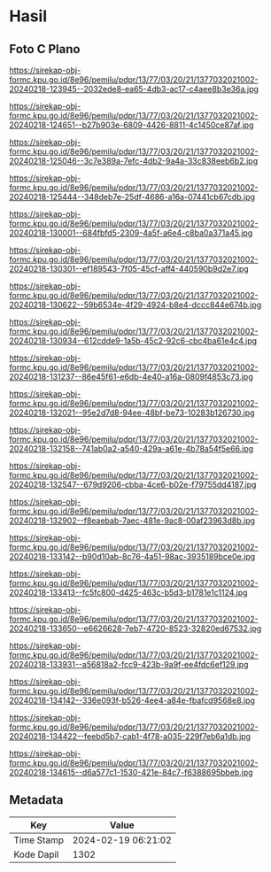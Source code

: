 # Hasil

## Foto C Plano

https://sirekap-obj-formc.kpu.go.id/8e96/pemilu/pdpr/13/77/03/20/21/1377032021002-20240218-123945--2032ede8-ea65-4db3-ac17-c4aee8b3e36a.jpg

https://sirekap-obj-formc.kpu.go.id/8e96/pemilu/pdpr/13/77/03/20/21/1377032021002-20240218-124651--b27b903e-6809-4426-8811-4c1450ce87af.jpg

https://sirekap-obj-formc.kpu.go.id/8e96/pemilu/pdpr/13/77/03/20/21/1377032021002-20240218-125046--3c7e389a-7efc-4db2-9a4a-33c838eeb6b2.jpg

https://sirekap-obj-formc.kpu.go.id/8e96/pemilu/pdpr/13/77/03/20/21/1377032021002-20240218-125444--348deb7e-25df-4686-a16a-07441cb67cdb.jpg

https://sirekap-obj-formc.kpu.go.id/8e96/pemilu/pdpr/13/77/03/20/21/1377032021002-20240218-130001--684fbfd5-2309-4a5f-a6e4-c8ba0a371a45.jpg

https://sirekap-obj-formc.kpu.go.id/8e96/pemilu/pdpr/13/77/03/20/21/1377032021002-20240218-130301--ef189543-7f05-45cf-aff4-440590b9d2e7.jpg

https://sirekap-obj-formc.kpu.go.id/8e96/pemilu/pdpr/13/77/03/20/21/1377032021002-20240218-130622--59b6534e-4f29-4924-b8e4-dccc844e674b.jpg

https://sirekap-obj-formc.kpu.go.id/8e96/pemilu/pdpr/13/77/03/20/21/1377032021002-20240218-130934--612cdde9-1a5b-45c2-92c6-cbc4ba61e4c4.jpg

https://sirekap-obj-formc.kpu.go.id/8e96/pemilu/pdpr/13/77/03/20/21/1377032021002-20240218-131237--86e45f61-e6db-4e40-a16a-0809f4853c73.jpg

https://sirekap-obj-formc.kpu.go.id/8e96/pemilu/pdpr/13/77/03/20/21/1377032021002-20240218-132021--95e2d7d8-94ee-48bf-be73-10283b126730.jpg

https://sirekap-obj-formc.kpu.go.id/8e96/pemilu/pdpr/13/77/03/20/21/1377032021002-20240218-132158--741ab0a2-a540-429a-a61e-4b78a54f5e66.jpg

https://sirekap-obj-formc.kpu.go.id/8e96/pemilu/pdpr/13/77/03/20/21/1377032021002-20240218-132547--679d9206-cbba-4ce6-b02e-f79755dd4187.jpg

https://sirekap-obj-formc.kpu.go.id/8e96/pemilu/pdpr/13/77/03/20/21/1377032021002-20240218-132902--f8eaebab-7aec-481e-9ac8-00af23963d8b.jpg

https://sirekap-obj-formc.kpu.go.id/8e96/pemilu/pdpr/13/77/03/20/21/1377032021002-20240218-133142--b90d10ab-8c76-4a51-98ac-3935189bce0e.jpg

https://sirekap-obj-formc.kpu.go.id/8e96/pemilu/pdpr/13/77/03/20/21/1377032021002-20240218-133413--fc5fc800-d425-463c-b5d3-b1781e1c1124.jpg

https://sirekap-obj-formc.kpu.go.id/8e96/pemilu/pdpr/13/77/03/20/21/1377032021002-20240218-133650--e6626628-7eb7-4720-8523-32820ed67532.jpg

https://sirekap-obj-formc.kpu.go.id/8e96/pemilu/pdpr/13/77/03/20/21/1377032021002-20240218-133931--a56818a2-fcc9-423b-9a9f-ee4fdc6ef129.jpg

https://sirekap-obj-formc.kpu.go.id/8e96/pemilu/pdpr/13/77/03/20/21/1377032021002-20240218-134142--336e093f-b526-4ee4-a84e-fbafcd9568e8.jpg

https://sirekap-obj-formc.kpu.go.id/8e96/pemilu/pdpr/13/77/03/20/21/1377032021002-20240218-134422--feebd5b7-cab1-4f78-a035-229f7eb6a1db.jpg

https://sirekap-obj-formc.kpu.go.id/8e96/pemilu/pdpr/13/77/03/20/21/1377032021002-20240218-134615--d6a577c1-1530-421e-84c7-f6388695bbeb.jpg


## Metadata

| Key        | Value               |
| ---------- | ------------------- |
| Time Stamp | 2024-02-19 06:21:02 |
| Kode Dapil | 1302                |



